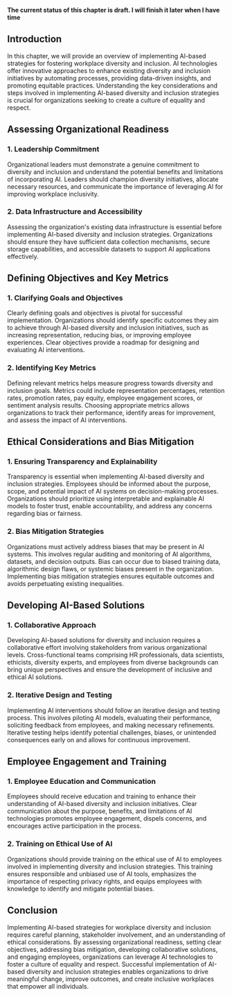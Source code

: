 **The current status of this chapter is draft. I will finish it later when I have time**

Introduction
------------

In this chapter, we will provide an overview of implementing AI-based strategies for fostering workplace diversity and inclusion. AI technologies offer innovative approaches to enhance existing diversity and inclusion initiatives by automating processes, providing data-driven insights, and promoting equitable practices. Understanding the key considerations and steps involved in implementing AI-based diversity and inclusion strategies is crucial for organizations seeking to create a culture of equality and respect.

Assessing Organizational Readiness
----------------------------------

### 1. Leadership Commitment

Organizational leaders must demonstrate a genuine commitment to diversity and inclusion and understand the potential benefits and limitations of incorporating AI. Leaders should champion diversity initiatives, allocate necessary resources, and communicate the importance of leveraging AI for improving workplace inclusivity.

### 2. Data Infrastructure and Accessibility

Assessing the organization's existing data infrastructure is essential before implementing AI-based diversity and inclusion strategies. Organizations should ensure they have sufficient data collection mechanisms, secure storage capabilities, and accessible datasets to support AI applications effectively.

Defining Objectives and Key Metrics
-----------------------------------

### 1. Clarifying Goals and Objectives

Clearly defining goals and objectives is pivotal for successful implementation. Organizations should identify specific outcomes they aim to achieve through AI-based diversity and inclusion initiatives, such as increasing representation, reducing bias, or improving employee experiences. Clear objectives provide a roadmap for designing and evaluating AI interventions.

### 2. Identifying Key Metrics

Defining relevant metrics helps measure progress towards diversity and inclusion goals. Metrics could include representation percentages, retention rates, promotion rates, pay equity, employee engagement scores, or sentiment analysis results. Choosing appropriate metrics allows organizations to track their performance, identify areas for improvement, and assess the impact of AI interventions.

Ethical Considerations and Bias Mitigation
------------------------------------------

### 1. Ensuring Transparency and Explainability

Transparency is essential when implementing AI-based diversity and inclusion strategies. Employees should be informed about the purpose, scope, and potential impact of AI systems on decision-making processes. Organizations should prioritize using interpretable and explainable AI models to foster trust, enable accountability, and address any concerns regarding bias or fairness.

### 2. Bias Mitigation Strategies

Organizations must actively address biases that may be present in AI systems. This involves regular auditing and monitoring of AI algorithms, datasets, and decision outputs. Bias can occur due to biased training data, algorithmic design flaws, or systemic biases present in the organization. Implementing bias mitigation strategies ensures equitable outcomes and avoids perpetuating existing inequalities.

Developing AI-Based Solutions
-----------------------------

### 1. Collaborative Approach

Developing AI-based solutions for diversity and inclusion requires a collaborative effort involving stakeholders from various organizational levels. Cross-functional teams comprising HR professionals, data scientists, ethicists, diversity experts, and employees from diverse backgrounds can bring unique perspectives and ensure the development of inclusive and ethical AI solutions.

### 2. Iterative Design and Testing

Implementing AI interventions should follow an iterative design and testing process. This involves piloting AI models, evaluating their performance, soliciting feedback from employees, and making necessary refinements. Iterative testing helps identify potential challenges, biases, or unintended consequences early on and allows for continuous improvement.

Employee Engagement and Training
--------------------------------

### 1. Employee Education and Communication

Employees should receive education and training to enhance their understanding of AI-based diversity and inclusion initiatives. Clear communication about the purpose, benefits, and limitations of AI technologies promotes employee engagement, dispels concerns, and encourages active participation in the process.

### 2. Training on Ethical Use of AI

Organizations should provide training on the ethical use of AI to employees involved in implementing diversity and inclusion strategies. This training ensures responsible and unbiased use of AI tools, emphasizes the importance of respecting privacy rights, and equips employees with knowledge to identify and mitigate potential biases.

Conclusion
----------

Implementing AI-based strategies for workplace diversity and inclusion requires careful planning, stakeholder involvement, and an understanding of ethical considerations. By assessing organizational readiness, setting clear objectives, addressing bias mitigation, developing collaborative solutions, and engaging employees, organizations can leverage AI technologies to foster a culture of equality and respect. Successful implementation of AI-based diversity and inclusion strategies enables organizations to drive meaningful change, improve outcomes, and create inclusive workplaces that empower all individuals.
